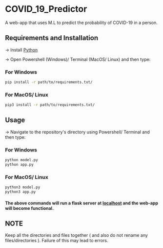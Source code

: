 # COVID_19_Predictor

A web-app that uses M.L to predict the probability of COVID-19 in a person.

## Requirements and Installation

-> Install [Python](https://www.python.org/)

-> Open Powershell (Windows)/ Terminal (MacOS/ Linux) and then type:

### For Windows
```bash
pip install -r path/to/requirements.txt/
```
### For MacOS/ Linux
```bash
pip3 install -r path/to/requirements.txt/
```

## Usage 

-> Navigate to the repository's directory using Powershell/ Terminal and then type:

### For Windows
```bash
python model.py
python app.py
```
### For MacOS/ Linux
```bash
python3 model.py
python3 app.py
```
#### The above commands will run a flask server at [localhost](http://127.0.0.1:5000) and the web-app will become functional.


## NOTE
Keep all the directories and files together ( and also do not rename any files/directories ). Failure of this may lead to errors.
